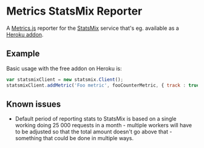 # Metrics StatsMix Reporter

A [Metrics.js](https://github.com/mikejihbe/metrics) reporter for the [StatsMix](http://www.statsmix.com) service that's eg. available as a [Heroku addon](https://addons.heroku.com/statsmix).

## Example

Basic usage with the free addon on Heroku is:

```javascript
var statsmixClient = new statsmix.Client();
statsmixClient.addMetric('Foo metric', fooCounterMetric, { track : true });
```

## Known issues

* Default period of reporting stats to StatsMix is based on a single working doing 25 000 requests in a month - multiple workers will have to be adjusted so that the total amount doesn't go above that - something that could be done in multiple ways.
